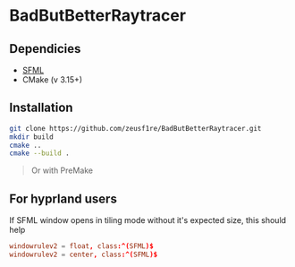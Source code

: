 # BadButBetterRaytracer
## Dependicies
- [SFML](https://github.com/SFML/SFML)
- CMake (v 3.15+)
## Installation
``` bash
git clone https://github.com/zeusf1re/BadButBetterRaytracer.git
mkdir build
cmake ..
cmake --build .
```
> Or with PreMake

## For hyprland users
If SFML window opens in tiling mode without it's expected size, this should help
``` ~/.config/hypr/hyprland.conf
windowrulev2 = float, class:^(SFML)$
windowrulev2 = center, class:^(SFML)$
```
